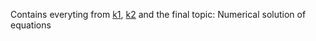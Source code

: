 Contains everyting from [k1](github.com/ren-rens/Numerical_Methods/tree/main/k1), [k2](Numerical_Methods/k2) and the final topic: Numerical solution of equations
